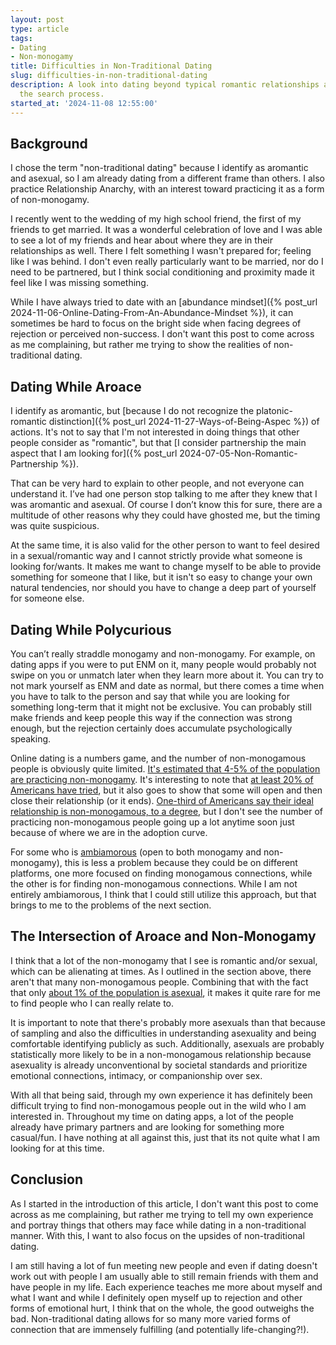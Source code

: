 ```yaml
---
layout: post
type: article
tags:
- Dating
- Non-monogamy
title: Difficulties in Non-Traditional Dating
slug: difficulties-in-non-traditional-dating
description: A look into dating beyond typical romantic relationships and how it complicates
  the search process.
started_at: '2024-11-08 12:55:00'
---
```


## Background

I chose the term "non-traditional dating" because I identify as aromantic and asexual, so I am already dating from a different frame than others. I also practice Relationship Anarchy, with an interest toward practicing it as a form of non-monogamy. 

I recently went to the wedding of my high school friend, the first of my friends to get married. It was a wonderful celebration of love and I was able to see a lot of my friends and hear about where they are in their relationships as well. There I felt something I wasn't prepared for; feeling like I was behind. I don't even really particularly want to be married, nor do I need to be partnered, but I think social conditioning and proximity made it feel like I was missing something.

While I have always tried to date with an [abundance mindset]({% post_url 2024-11-06-Online-Dating-From-An-Abundance-Mindset %}), it can sometimes be hard to focus on the bright side when facing degrees of rejection or perceived non-success. I don't want this post to come across as me complaining, but rather me trying to show the realities of non-traditional dating.

## Dating While Aroace

I identify as aromantic, but [because I do not recognize the platonic-romantic distinction]({% post_url 2024-11-27-Ways-of-Being-Aspec %}) of actions. It's not to say that I'm not interested in doing things that other people consider as "romantic", but that [I consider partnership the main aspect that I am looking for]({% post_url 2024-07-05-Non-Romantic-Partnership %}).

That can be very hard to explain to other people, and not everyone can understand it. I’ve had one person stop talking to me after they knew that I was aromantic and asexual. Of course I don’t know this for sure, there are a multitude of other reasons why they could have ghosted me, but the timing was quite suspicious.

At the same time, it is also valid for the other person to want to feel desired in a sexual/romantic way and I cannot strictly provide what someone is looking for/wants. It makes me want to change myself to be able to provide something for someone that I like, but it isn't so easy to change your own natural tendencies, nor should you have to change a deep part of yourself for someone else.

## Dating While Polycurious

You can’t really straddle monogamy and non-monogamy. For example, on dating apps if you were to put ENM on it, many people would probably not swipe on you or unmatch later when they learn more about it. You can try to not mark yourself as ENM and date as normal, but there comes a time when you have to talk to the person and say that while you are looking for something long-term that it might not be exclusive. You can probably still make friends and keep people this way if the connection was strong enough, but the rejection certainly does accumulate psychologically speaking.

Online dating is a numbers game, and the number of non-monogamous people is obviously quite limited. [It's estimated that 4-5% of the population are practicing non-monogamy](https://www.journal-fuer-psychologie.de/index.php/jfp/article/view/324). It's interesting to note that [at least 20% of Americans have tried](https://www.tandfonline.com/doi/abs/10.1080/0092623X.2016.1178675), but it also goes to show that some will open and then close their relationship (or it ends). [One-third of Americans say their ideal relationship is non-monogamous, to a degree](https://today.yougov.com/society/articles/27639-millennials-monogamy-poly-poll-survey-data), but I don't see the number of practicing non-monogamous people going up a lot anytime soon just because of where we are in the adoption curve.

For some who is [ambiamorous](https://simple.wikipedia.org/wiki/Ambiamory) (open to both monogamy and non-monogamy), this is less a problem because they could be on different platforms, one more focused on finding monogamous connections, while the other is for finding non-monogamous connections. While I am not entirely ambiamorous, I think that I could still utilize this approach, but that brings to me to the problems of the next section.

## The Intersection of Aroace and Non-Monogamy

I think that a lot of the non-monogamy that I see is romantic and/or sexual, which can be alienating at times. As I outlined in the section above, there aren't that many non-monogamous people. Combining that with the fact that only [about 1% of the population is asexual](https://pubmed.ncbi.nlm.nih.gov/15497056/), it makes it quite rare for me to find people who I can really relate to. 

It is important to note that there's probably more asexuals than that because of sampling and also the difficulties in understanding asexuality and being comfortable identifying publicly as such. Additionally, asexuals are probably statistically more likely to be in a non-monogamous relationship because asexuality is already unconventional by societal standards and prioritize emotional connections, intimacy, or companionship over sex.

With all that being said, through my own experience it has definitely been difficult trying to find non-monogamous people out in the wild who I am interested in. Throughout my time on dating apps, a lot of the people already have primary partners and are looking for something more casual/fun. I have nothing at all against this, just that its not quite what I am looking for at this time.

## Conclusion

As I started in the introduction of this article, I don't want this post to come across as me complaining, but rather me trying to tell my own experience and portray things that others may face while dating in a non-traditional manner. With this, I want to also focus on the upsides of non-traditional dating.

I am still having a lot of fun meeting new people and even if dating doesn't work out with people I am usually able to still remain friends with them and have people in my life. Each experience teaches me more about myself and what I want and while I definitely open myself up to rejection and other forms of emotional hurt, I think that on the whole, the good outweighs the bad. Non-traditional dating allows for so many more varied forms of connection that are immensely fulfilling (and potentially life-changing?!).